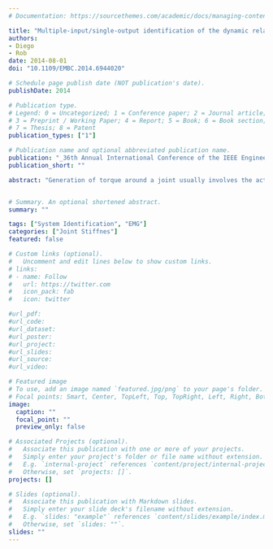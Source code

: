```yaml
---
# Documentation: https://sourcethemes.com/academic/docs/managing-content/

title: "Multiple-input/single-output identification of the dynamic relation between EMG and torque at the human ankle during isometric contractions"
authors: 
- Diego
- Rob
date: 2014-08-01
doi: "10.1109/EMBC.2014.6944020"

# Schedule page publish date (NOT publication's date).
publishDate: 2014

# Publication type.
# Legend: 0 = Uncategorized; 1 = Conference paper; 2 = Journal article;
# 3 = Preprint / Working Paper; 4 = Report; 5 = Book; 6 = Book section;
# 7 = Thesis; 8 = Patent
publication_types: ["1"]

# Publication name and optional abbreviated publication name.
publication: "_36th Annual International Conference of the IEEE Engineering in Medicine and Biology Society_, p. 2057 - 2060"
publication_short: ""

abstract: "Generation of torque around a joint usually involves the activation of several agonist muscles and may also involve the co-activation of antagonist muscles. Therefore, a valid model for the dynamic relation between surface EMG (an indirect measured of the muscle's neural input) and the torque should take the form of a Multiple-Input/Single-Output (MISO) system to account for the contributions of the different muscles. This paper presents a new method to accurately estimate the dynamic EMG/Torque relation when multiple muscles are active simultaneously. Using our method we found that flexor and extensor muscles at the ankle have different dynamic properties."


# Summary. An optional shortened abstract.
summary: ""

tags: ["System Identification", "EMG"]
categories: ["Joint Stiffnes"]
featured: false

# Custom links (optional).
#   Uncomment and edit lines below to show custom links.
# links:
# - name: Follow
#   url: https://twitter.com
#   icon_pack: fab
#   icon: twitter

#url_pdf: 
#url_code:
#url_dataset:
#url_poster:
#url_project:
#url_slides:
#url_source:
#url_video:

# Featured image
# To use, add an image named `featured.jpg/png` to your page's folder. 
# Focal points: Smart, Center, TopLeft, Top, TopRight, Left, Right, BottomLeft, Bottom, BottomRight.
image:
  caption: ""
  focal_point: ""
  preview_only: false

# Associated Projects (optional).
#   Associate this publication with one or more of your projects.
#   Simply enter your project's folder or file name without extension.
#   E.g. `internal-project` references `content/project/internal-project/index.md`.
#   Otherwise, set `projects: []`.
projects: []

# Slides (optional).
#   Associate this publication with Markdown slides.
#   Simply enter your slide deck's filename without extension.
#   E.g. `slides: "example"` references `content/slides/example/index.md`.
#   Otherwise, set `slides: ""`.
slides: ""
---
```

